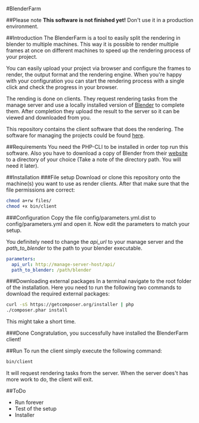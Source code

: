 #BlenderFarm

##Please note
**This software is not finished yet!**
Don't use it in a production environment.

##Introduction
The BlenderFarm is a tool to easily split the rendering in blender to multiple machines. This way it is possible to render multiple frames at once on different machines to speed up the rendering process of your project.

You can easily upload your project via browser and configure the frames to render, the output format and the rendering engine. When you're happy with your configuration you can start the rendering process with a single click and check the progress in your browser.

The rending is done on clients. They request rendering tasks from the manage server and use a locally installed version of [Blender](http://www.blender.org) to complete them. After completion they upload the result to the server so it can be viewed and downloaded from you.

This repository contains the client software that does the rendering. The software for managing the projects could be found [here](https://github.com/moschulze/blender-farm).

##Requirements
You need the PHP-CLI to be installed in order top run this software. Also you have to download a copy of Blender from their [website](http://www.blender.org) to a directory of your choice (Take a note of the directory path. You will need it later).

##Installation
###File setup
Download or clone this repository onto the machine(s) you want to use as render clients. After that make sure that the file permissions are correct:

```sh
chmod a+rw files/
chmod +x bin/client
```

###Configuration
Copy the file config/parameters.yml.dist to config/parameters.yml and open it. Now edit the parameters to match your setup.

You definitely need to change the _api_url_ to your manage server and the _path_to_blender_ to the path to your blender executable.

```yml
parameters:
  api_url: http://manage-server-host/api/
  path_to_blender: /path/blender
```

###Downloading external packages
In a terminal navigate to the root folder of the installation. Here you need to run the following two commands to download the required external packages:

```sh
curl -sS https://getcomposer.org/installer | php
./composer.phar install
```

This might take a short time.

###Done
Congratulation, you successfully have installed the BlenderFarm client!

##Run
To run the client simply execute the following command:

```sh
bin/client
```

It will request rendering tasks from the server. When the server does't has more work to do, the client will exit.

##ToDo
- Run forever
- Test of the setup
- Installer